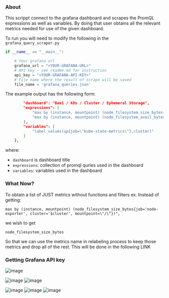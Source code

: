 ### About

This scrippt connect to the grafana dashboard and scrapes the PromQL expressions as well as variables. 
By doing that user obtains all the relevant metrics needed for use of the given dashboard.


To run you will need to modify the following in the `grafana_query_scraper.py`  

```py
if __name__ == "__main__":

    # Your grafana url 
    grafana_url = "<YOUR-GRAFANA-URL>"  
    # API key - see readme.md for instruction
    api_key = "<YOUR-GRAFANA-API-KEY>"
    # File name where the result of scrape will be saved
    file_name = 'grafana_queries.json'
```



The example output has the following form:

```json
        "dashboard": "Baxi / K8s / Cluster / Ephemeral Storage",
        "expressions": [
            "max by (instance, mountpoint) (node_filesystem_size_bytes{job='node-exporter', cluster='$cluster', mountpoint=\"/\"})",
            "max by (instance, mountpoint) (node_filesystem_avail_bytes{job='node-exporter', cluster='$cluster', mountpoint=\"/\"})"
        ],
        "variables": [
            "label_values(up{job=\"kube-state-metrics\"},cluster)"
        ]
    },
```

where:
- `dashboard` is dashboard title
- `expressions`: collection of promql quries used in the dashboard
- `variables`: variables used in the dashboard

### What Now?   
To obtain a list of JUST metrics without functions and filters ex.
Instead of getting:
```bashrc
max by (instance, mountpoint) (node_filesystem_size_bytes{job='node-exporter', cluster='$cluster', mountpoint=\"/\"})",
```
we wish to get
```bashrc
node_filesystem_size_bytes
```

So that we can use the metrics name in relabeling process to keep those metrics and drop all of the rest.
This will be done in the following LINK


### Getting Grafana API key

![image](https://github.com/user-attachments/assets/db1b3108-3fdc-436b-8b8c-0afcc665b665)

![image](https://github.com/user-attachments/assets/67794c8a-255f-46c4-abd5-0049f0a8a4b2)
![image](https://github.com/user-attachments/assets/c0dab608-8c0d-42d3-b341-490a6a3926f8)


![image](https://github.com/user-attachments/assets/6955109f-155e-4023-aa44-7556458f3faf)
![image](https://github.com/user-attachments/assets/a5a7c9be-49b4-427d-a3d2-238fab6b07b2)
![image](https://github.com/user-attachments/assets/bf5522aa-d772-4f6d-98a7-2cc9c2fe6bde)



